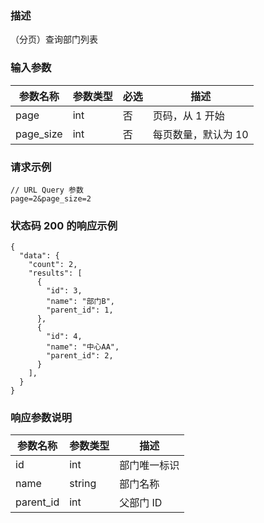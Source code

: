 ### 描述

（分页）查询部门列表

### 输入参数

| 参数名称      | 参数类型 | 必选 | 描述          |
|-----------|------|----|-------------|
| page      | int  | 否  | 页码，从 1 开始   |
| page_size | int  | 否  | 每页数量，默认为 10 |

### 请求示例

```
// URL Query 参数
page=2&page_size=2
```

### 状态码 200 的响应示例

```json5
{
  "data": {
    "count": 2,
    "results": [
      {
        "id": 3,
        "name": "部门B",
        "parent_id": 1,
      },
      {
        "id": 4,
        "name": "中心AA",
        "parent_id": 2,
      }
    ],
  }
}
```

### 响应参数说明

| 参数名称      | 参数类型   | 描述     |
|-----------|--------|--------|
| id        | int    | 部门唯一标识 |
| name      | string | 部门名称   |
| parent_id | int    | 父部门 ID |
